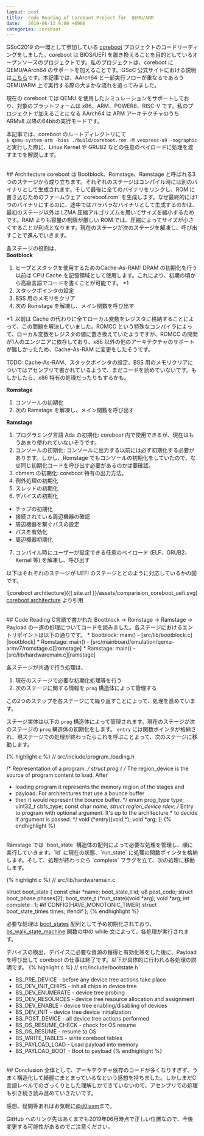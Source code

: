 ```yaml
---
layout: post
title:  Code Reading of Coreboot Project for  QEMU/ARM
date:   2019-06-13 9:00 +0900
categories: coreboot
---
```


GSoC2019 の一環として参加している [coreboot][coreboot] プロジェクトのコードリーディングをしました。coreboot は BIOS/UEFI を置き換えることを目的としているオープンソースのプロジェクトです。私のプロジェクトは、coreboot に QEMU/AArch64 のサポートを加えることです。GSoC 公式サイトにおける説明は[こちら][gsoc]です。本記事では、AArch64 と一部実行フローが重なるであろう QEMU/ARM 上で実行する際の大まかな流れを追ってみました。

現在の coreboot では QEMU を使用したシミュレーションをサポートしており、対象のプラットフォームは x86、ARM、POWER8、RISC-V です。私のプロジェクトで加えることになる AArch64 は ARM アーキテクチャのうち ARMv8 以降の64bitの実行モードです。

本記事では、coreboot のルートディレクトリにて   
`$ qemu-system-arm -bios ./build/coreboot.rom -M vexpress-a9 -nographic`  
と実行した際に、Linux Kernel や GRUB2 などの任意のペイロードに処理を渡すまでを解説します。

<br />
## Architecture
coreboot は Bootblock、Romstage、Ramstage と呼ばれる3つのステージから成り立ちます。それぞれのステージはコンパイル時には別のバイナリとして生成されます。そして最後に全てのバイナリをリンクし、ROM に書き込むためのファームウェア `coreboot.rom` を生成します。なぜ最終的には1つのバイナリにするのに、途中ではバラバラなバイナリとして生成するのかは、最初のステージ以外は LZMA 圧縮アルゴリズムを用いてサイズを縮小するためです。RAM よりも容量の制限が厳しい ROM では、圧縮によってサイズが小さくすることが利点となります。現在のステージが次のステージを解凍し、呼び出すことで進んでいきます。

各ステージの役割は、  
**Bootblock**
1. ヒープとスタックを使用するためのCache-As-RAM: DRAM の初期化を行う以前は CPU Cache を記憶領域として使用します。これにより、初期の頃から高級言語でコードを書くことが可能です。 *1
2. スタックポインタの設定
3. BSS 用のメモリをクリア
4. 次の Romstage を解凍し、メイン関数を呼び出す

*1: 以前は Cache の代わりに全てローカル変数をレジスタに格納することによって、この問題を解決していました。ROMCC という特殊なコンパイラによって、ローカル変数をレジスタの値に置き換えていたようですが、ROMCC の開発が1人のエンジニアに依存しており、x86 以外の他のアーキテクチャのサポートが難しかったため、Cache-As-RAM に変更をしたそうです。

TODO: Cache-As-RAM、スタックポインタの設定、BSS 用のメモリクリアについてはアセンブリで書かれているようで、まだコードを読めていないです。もしかしたら、x86 特有の処理だったりもするかも。

**Romstage**
1. コンソールの初期化
2. 次の Ramstage を解凍し、メイン関数を呼び出す

**Ramstage**
1. プログラミング言語 Ada の初期化: coreboot 内で使用できるが、現在はもうあまり使われていないそうです。
2. コンソールの初期化: コンソールに出力する以前には必ず初期化する必要があります。しかし、Romstage でもコンソールの初期化をしていたので、なぜ同じ初期化コードを呼び出す必要があるのかは要確認。
3. cbmem の初期化: coreboot 特有の出力方法。
4. 例外処理の初期化
5. スレッドの初期化
6. デバイスの初期化
  * チップの初期化
  * 接続されている周辺機器の確認
  * 周辺機器を繋ぐバスの設定
  * バスを有効化
  * 周辺機器初期化
7. コンパイル時にユーザーが設定できる任意のペイロード (ELF、GRUB2、Kernel 等) を解凍し、呼び出す

以下はそれぞれのステージが UEFI のステージとどのように対応しているかの図です。

![coreboot architecture]({{ site.url }}/assets/comparision_coreboot_uefi.svg)
[coreboot architecture][coreboot arch] より引用

<br />
## Code Reading
C言語で書かれた Bootblock -> Romstage -> Ramstage -> Payload の一連の処理についてコードを読みました。各ステージにおけるエントリポイントは以下の通りです。
* Bootblock: main() - [src/lib/bootblock.c][bootblock]
* Romstage: main() - [src/mainboard/emulation/qemu-armv7/romstage.c][romstage]
* Ramstage: main() - [src/lib/hardwaremain.c][ramstage]

各ステージが共通で行う処理は、
1. 現在のステージで必要な初期化処理等を行う
2. 次のステージに関する情報を `prog` 構造体によって管理する

この2つのステップを各ステージにて繰り返すことによって、処理を進めています。

ステージ実体は以下の `prog` 構造体によって管理されます。現在のステージが次のステージの `prog` 構造体の初期化をします。 `entry` には関数ポインタが格納され、現ステージでの処理が終わったらこれを呼ぶことよって、次のステージに移動します。

{% highlight c %}
// src/include/program_loading.h

/* Representation of a program. */
struct prog {
  /* The region_device is the source of program content to load. After
   * loading program it represents the memory region of the stages and
   * payload. For architectures that use a bounce buffer
   * then it would represent the bounce buffer. */
   enum prog_type type;
   uint32_t cbfs_type;
   const char *name;
   struct region_device rdev;
   /* Entry to program with optional argument. It's up to the architecture
    * to decide if argument is passed. */
    void (*entry)(void *);
    void *arg;
};
{% endhighlight %}

<br />
Ramstage では `boot_state` 構造体の配列によって必要な処理を管理し、順に実行していきます。`id` に現在の状態、`run_state` に処理の関数ポインタを格納します。そして、処理が終わったら `complete` フラグを立て、次の処理に移動します。

{% highlight c %}
// src/lib/hardwaremain.c

struct boot_state {
  const char *name;
  boot_state_t id;
  u8 post_code;
  struct boot_phase phases[2];
  boot_state_t (*run_state)(void *arg);
  void *arg;
  int complete : 1;
#if CONFIG(HAVE_MONOTONIC_TIMER)
  struct boot_state_times times;
#endif
  };
{% endhighlight %}

必要な処理は [boot_states][boot_states] 配列として予め初期化されており、[bs_walk_state_machine][bs_walk_state_machine] 関数の中の while 文によって、各処理が実行されます。

デバイスの検出、デバイスに必要な資源の獲得と有効化等をした後に、Payload を呼び出して coreboot の仕事は終了です。以下が具体的に行われる各処理の説明です。
{% highlight c %}
// src/include/bootstate.h

* BS_PRE_DEVICE - before any device tree actions take place
* BS_DEV_INIT_CHIPS - init all chips in device tree
* BS_DEV_ENUMERATE - device tree probing
* BS_DEV_RESOURCES - device tree resource allocation and assignment
* BS_DEV_ENABLE - device tree enabling/disabling of devices
* BS_DEV_INIT - device tree device initialization
* BS_POST_DEVICE - all device tree actions performed
* BS_OS_RESUME_CHECK - check for OS resume
* BS_OS_RESUME - resume to OS
* BS_WRITE_TABLES - write coreboot tables
* BS_PAYLOAD_LOAD - Load payload into memory
* BS_PAYLOAD_BOOT - Boot to payload
{% endhighlight %}

<br />
## Conclusion
全体として、アーキテクチャ依存のコードが多くなりすぎず、うまく構造化して綺麗にまとまっているなという感想を持ちました。しかしまだC言語レベルでのざっくりとした理解しかできていないので、アセンブリでの処理も引き続き読み進めていきたいです。

感想、疑問等あればお気軽に[@d0iasm][d0iasm]まで。


GitHub へのリンク先はあくまでも2019年06月時点で正しい位置なので、今後変更する可能性があるのでご注意ください。


[coreboot]: https://www.coreboot.org/
[gsoc]: https://summerofcode.withgoogle.com/projects/#5148970366533632
[coreboot arch]: https://doc.coreboot.org/getting_started/architecture.html
[bootblock]: https://github.com/coreboot/coreboot/blob/master/src/lib/bootblock.c#L62
[romstage]: https://github.com/coreboot/coreboot/blob/master/src/mainboard/emulation/qemu-armv7/romstage.c#L19
[ramstage]: https://github.com/coreboot/coreboot/blob/master/src/lib/hardwaremain.c#L434
[boot_states]: https://github.com/coreboot/coreboot/blob/master/src/lib/hardwaremain.c#L101
[bs_walk_state_machine]: https://github.com/coreboot/coreboot/blob/master/src/lib/hardwaremain.c#L326
[d0iasm]: https://twitter.com/d0iasm

